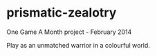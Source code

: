 prismatic-zealotry
==================
One Game A Month project - February 2014

Play as an unmatched warrior in a colourful world.
